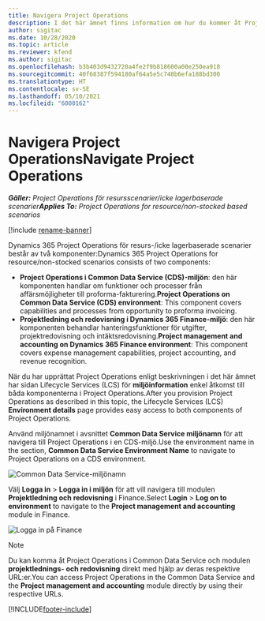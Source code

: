 ```yaml
---
title: Navigera Project Operations
description: I det här ämnet finns information om hur du kommer åt Project Operations från Lifecycle Services.
author: sigitac
ms.date: 10/28/2020
ms.topic: article
ms.reviewer: kfend
ms.author: sigitac
ms.openlocfilehash: b3b403d9432720a4fe2f9b818600a00e250ea918
ms.sourcegitcommit: 40f68387f594180af64a5e5c748b6efa188bd300
ms.translationtype: HT
ms.contentlocale: sv-SE
ms.lasthandoff: 05/10/2021
ms.locfileid: "6000162"
---
```

# <a name="navigate-project-operations"></a><span data-ttu-id="3945e-103">Navigera Project Operations</span><span class="sxs-lookup"><span data-stu-id="3945e-103">Navigate Project Operations</span></span>

<span data-ttu-id="3945e-104">_**Gäller:** Project Operations för resursscenarier/icke lagerbaserade scenarier_</span><span class="sxs-lookup"><span data-stu-id="3945e-104">_**Applies To:** Project Operations for resource/non-stocked based scenarios_</span></span>

[!include [rename-banner](~/includes/cc-data-platform-banner.md)]

<span data-ttu-id="3945e-105">Dynamics 365 Project Operations för resurs-/icke lagerbaserade scenarier består av två komponenter:</span><span class="sxs-lookup"><span data-stu-id="3945e-105">Dynamics 365 Project Operations for resource/non-stocked scenarios consists of two components:</span></span> 

 - <span data-ttu-id="3945e-106">**Project Operations i Common Data Service (CDS)-miljön**: den här komponenten handlar om funktioner och processer från affärsmöjligheter till proforma-fakturering.</span><span class="sxs-lookup"><span data-stu-id="3945e-106">**Project Operations on Common Data Service (CDS) environment**: This component covers capabilities and processes from opportunity to proforma invoicing.</span></span> 
 - <span data-ttu-id="3945e-107">**Projektledning och redovisning i Dynamics 365 Finance-miljö**: den här komponenten behandlar hanteringsfunktioner för utgifter, projektredovisning och intäktsredovisning.</span><span class="sxs-lookup"><span data-stu-id="3945e-107">**Project management and accounting on Dynamics 365 Finance environment**: This component covers expense management capabilities, project accounting, and revenue recognition.</span></span> 

<span data-ttu-id="3945e-108">När du har upprättat Project Operations enligt beskrivningen i det här ämnet har sidan Lifecycle Services (LCS) för **miljöinformation** enkel åtkomst till båda komponenterna i Project Operations.</span><span class="sxs-lookup"><span data-stu-id="3945e-108">After you provision Project Operations as described in this topic, the Lifecycle Services (LCS) **Environment details** page provides easy access to both components of Project Operations.</span></span>  

<span data-ttu-id="3945e-109">Använd miljönamnet i avsnittet **Common Data Service miljönamn** för att navigera till Project Operations i en CDS-miljö.</span><span class="sxs-lookup"><span data-stu-id="3945e-109">Use the environment name in the section, **Common Data Service Environment Name** to navigate to Project Operations on a CDS environment.</span></span> 

  ![Common Data Service-miljönamn](./media/environment-name.PNG)

<span data-ttu-id="3945e-111">Välj **Logga in** > **Logga in i miljön** för att vill navigera till modulen **Projektledning och redovisning** i Finance.</span><span class="sxs-lookup"><span data-stu-id="3945e-111">Select **Login** > **Log on to environment** to navigate to the **Project management and accounting** module in Finance.</span></span>  

   ![Logga in på Finance](./media/environment-login.PNG)

> [!NOTE]
> <span data-ttu-id="3945e-113">Du kan komma åt Project Operations i Common Data Service och modulen **projektlednings- och redovisning** direkt med hjälp av deras respektive URL:er.</span><span class="sxs-lookup"><span data-stu-id="3945e-113">You can access Project Operations in the Common Data Service and the **Project management and accounting** module directly by using their respective URLs.</span></span> 


[!INCLUDE[footer-include](../includes/footer-banner.md)]